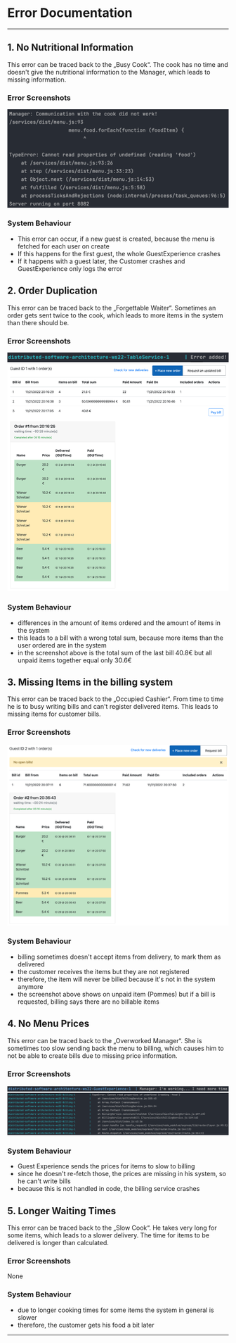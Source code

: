 # Error Documentation

---

## 1. No Nutritional Information
This error can be traced back to the „Busy Cook“. The cook has no time and doesn't give the nutritional information to the Manager, which leads to missing information.

### Error Screenshots
![No Nutritional Information](./images/errorMessage1.png)

### System Behaviour
- This error can occur, if a new guest is created, because the menu is fetched for each user on create
- If this happens for the first guest, the whole GuestExperience crashes
- If it happens with a guest later, the Customer crashes and GuestExperience only logs the error

## 2. Order Duplication
This error can be traced back to the „Forgettable Waiter“. Sometimes an order gets sent twice to the cook, which leads to more items in the system than there should be.

### Error Screenshots
![Order Duplication](./images/errorMessage2.png)
![Order Duplication](./images/systemBehaviour1.png)

### System Behaviour
- differences in the amount of items ordered and the amount of items in the system
- this leads to a bill with a wrong total sum, because more items than the user ordered are in the system
- in the screenshot above is the total sum of the last bill 40.8€ but all unpaid items together equal only 30.6€

## 3. Missing Items in the billing system
This error can be traced back to the „Occupied Cashier“. From time to time he is to busy writing bills and can't register delivered items. This leads to missing items for customer bills.

### Error Screenshots
![Missing Items in the billing system](./images/systemBehaviour2.png)

### System Behaviour
- billing sometimes doesn't accept items from delivery, to mark them as delivered
- the customer receives the items but they are not registered
- therefore, the item will never be billed because it's not in the system anymore
- the screenshot above shows on unpaid item (Pommes) but if a bill is requested, billing says there are no billable items

## 4. No Menu Prices
This error can be traced back to the „Overworked Manager“. She is sometimes too slow sending back the menu to billing, which causes him to not be able to create bills due to missing price information.

### Error Screenshots
![No Menu Prices](./images/errorMessage3.png)
![No Menu Prices](./images/systemBehaviour3.png)

### System Behaviour
- Guest Experience sends the prices for items to slow to billing
- since he doesn't re-fetch those, the prices are missing in his system, so he can't write bills
- because this is not handled in code, the billing service crashes 

## 5. Longer Waiting Times 
This error can be traced back to the „Slow Cook“. He takes very long for some items, which leads to a slower delivery. The time for items to be delivered is longer than calculated.

### Error Screenshots
None

### System Behaviour
- due to longer cooking times for some items the system in general is slower
- therefore, the customer gets his food a bit later

---
